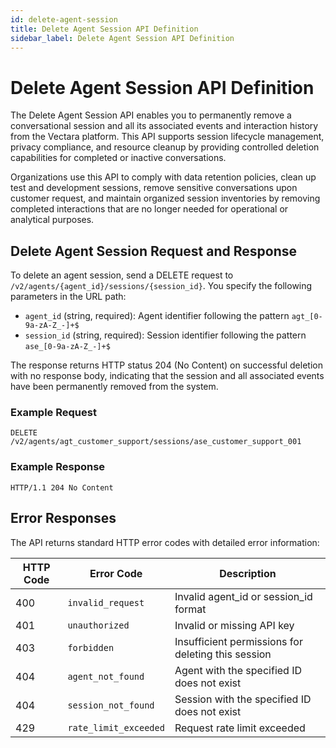 ```yaml
---
id: delete-agent-session
title: Delete Agent Session API Definition
sidebar_label: Delete Agent Session API Definition
---
```


# Delete Agent Session API Definition

The Delete Agent Session API enables you to permanently remove a conversational session and all its associated events and interaction history from the Vectara platform. This API supports session lifecycle management, privacy compliance, and resource cleanup by providing controlled deletion capabilities for completed or inactive conversations.

Organizations use this API to comply with data retention policies, clean up test and development sessions, remove sensitive conversations upon customer request, and maintain organized session inventories by removing completed interactions that are no longer needed for operational or analytical purposes.

## Delete Agent Session Request and Response

To delete an agent session, send a DELETE request to `/v2/agents/{agent_id}/sessions/{session_id}`. You specify the following parameters in the URL path:

- `agent_id` (string, required): Agent identifier following the pattern `agt_[0-9a-zA-Z_-]+$`
- `session_id` (string, required): Session identifier following the pattern `ase_[0-9a-zA-Z_-]+$`

The response returns HTTP status 204 (No Content) on successful deletion with no response body, indicating that the session and all associated events have been permanently removed from the system.

### Example Request

```
DELETE /v2/agents/agt_customer_support/sessions/ase_customer_support_001
```

### Example Response

```
HTTP/1.1 204 No Content
```

## Error Responses

The API returns standard HTTP error codes with detailed error information:

| HTTP Code | Error Code | Description |
|-----------|------------|-------------|
| 400 | `invalid_request` | Invalid agent_id or session_id format |
| 401 | `unauthorized` | Invalid or missing API key |
| 403 | `forbidden` | Insufficient permissions for deleting this session |
| 404 | `agent_not_found` | Agent with the specified ID does not exist |
| 404 | `session_not_found` | Session with the specified ID does not exist |
| 429 | `rate_limit_exceeded` | Request rate limit exceeded |